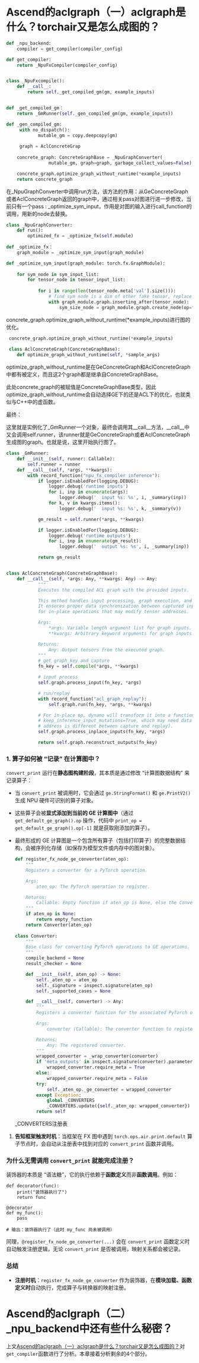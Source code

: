 # Ascend的aclgraph（一）aclgraph是什么？torchair又是怎么成图的？

```python
def _npu_backend:
    compiler = get_compiler(compiler_config)

def get_compiler:
    return _NpuFxCompiler(compiler_config)


class _NpuFxcompile():
    def __call__:
        return self._get_compiled_gm(gm, example_inputs)


def _get_compiled_gm：
	return _GmRunner(self._gen_compiled_gm(gm, example_inputs))

def _gen_compiled_gm:
     with no_dispatch():
            mutable_gm = copy.deepcopy(gm)
            
     graph = AclConcreteGrap
        
    concrete_graph: ConcreteGraphBase = _NpuGraphConverter(
                mutable_gm, graph=graph, garbage_collect_values=False).run(*example_inputs)

    concrete_graph.optimize_graph_without_runtime(*example_inputs)
    return concrete_graph
```

在_NpuGraphConverter中调用run方法，该方法的作用：从GeConcreteGraph或者AclConcreteGraph返回的graph中，通过相关pass对图进行进一步修改，当前只有一个pass : _optimize_sym_input，作用是对图的输入进行call_function的调用，用新的node去替换。



```python
class _NpuGraphConverter:
	def run():
        optimized_fx = _optimize_fx(self.module)
        
def _optimize_fx：
	graph_module = _optimize_sym_input(graph_module)

def _optimize_sym_input(graph_module: torch.fx.GraphModule):
   
    for sym_node in sym_input_list:
        for tensor_node in tensor_input_list:
       
            for i in range(len(tensor_node.meta['val'].size())):
                # find sym node is a dim of other fake tensor, replace it.
                with graph_module.graph.inserting_after(tensor_node):
                    sym_size_node = graph_module.graph.create_node(op="call_function", 					    					target=torch.ops.aten.sym_size, args=(tensor_node, i))

```





concrete_graph.optimize_graph_without_runtime(*example_inputs)进行图的优化。

```python
 concrete_graph.optimize_graph_without_runtime(*example_inputs)
    
 class AclConcreteGraph(ConcreteGraphBase):
    def optimize_graph_without_runtime(self, *sample_args)
```

optimize_graph_without_runtime是在GeConcreteGraph和AclConcreteGraph中都有被定义，而且这2个graph都是继承自ConcreteGraphBase。

此处concrete_graph的被赋值是ConcreteGraphBase类型，因此optimize_graph_without_runtime会自动选择GE下的还是ACL下的优化，也就类似与C++中的虚函数。



最终：

这里就是实例化了_GmRunner一个对象，最终会调用其__call__方法，__call__中又会调用self.runner，该runner就是GeConcreteGraph或者AclConcreteGraph生成图的graph。也就是说，这里开始执行图了。



```python
class _GmRunner:
    def __init__(self, runner: Callable):
        self.runner = runner
    def __call__(self, *args, **kwargs):
        with record_function("npu_fx_compiler inference"):
            if logger.isEnabledFor(logging.DEBUG):
                logger.debug('runtime inputs')
                for i, inp in enumerate(args):
                    logger.debug('  input %s: %s', i, _summary(inp))
                for k, v in kwargs.items():
                    logger.debug('  input %s: %s', k, _summary(v))

            gm_result = self.runner(*args, **kwargs)

            if logger.isEnabledFor(logging.DEBUG):
                logger.debug('runtime outputs')
                for i, inp in enumerate(gm_result):
                    logger.debug('  output %s: %s', i, _summary(inp))

            return gm_result
```
```python

class AclConcreteGraph(ConcreteGraphBase):
    def __call__(self, *args: Any, **kwargs: Any) -> Any:
            """
            Executes the compiled ACL graph with the provided inputs.

            This method handles input processing, graph execution, and output retrieval.
            It ensures proper data synchronization between captured inputs and user-provided inputs
            for in-place operations that may modify tensor addresses.

            Args:
                *args: Variable length argument list for graph inputs.
                **kwargs: Arbitrary keyword arguments for graph inputs.

            Returns:
                Any: Output tensors from the executed graph.
            """        
            # get graph_key and capture
            fn_key = self.compile(*args, **kwargs)

            # input process
            self.graph.process_input(fn_key, *args)

            # run/replay
            with record_function("acl_graph_replay"):
                self.graph.run(fn_key, *args, **kwargs)

            # For in-place op, dynamo will transform it into a functionalized call and add copy_ node when setting
            # keep_inference_input_mutations=True, which may need data copy from capture input to user input (when tensor
            # address is different between capture and replay).
            self.graph.process_inplace_inputs(fn_key, *args)

            return self.graph.reconstruct_outputs(fn_key)
```





### 1. 算子如何被 “记录” 在计算图中？

`convert_print` 运行在**静态图构建阶段**，其本质是通过修改 “计算图数据结构” 来记录算子：



- 当 `convert_print` 被调用时，它会通过 `ge.StringFormat()` 和 `ge.PrintV2()` 生成 NPU 硬件可识别的算子对象。

- 这些算子会被**显式添加到当前的 GE 计算图中**（通过 `get_default_ge_graph().op` 操作，代码中 `print_op = get_default_ge_graph().op[-1]` 就是获取刚添加的算子）。

- 最终形成的 GE 计算图是一个包含所有算子（包括打印算子）的完整数据结构，会被序列化存储（如保存为模型文件或内存中的图对象）。

  ```python
  def register_fx_node_ge_converter(aten_op):
      """
      Registers a converter for a PyTorch operation.
  
      Args:
          aten_op: The PyTorch operation to register.
  
      Returns:
          Callable: Empty function if aten_op is None, else the Converter instance.
      """    
      if aten_op is None:
          return empty_function
      return Converter(aten_op)
      
  class Converter:
      """
      Base class for converting PyTorch operations to GE operations.
      """    
      compile_backend = None
      result_checker = None
  
      def __init__(self, aten_op) -> None:
          self._aten_op = aten_op
          self._signature = inspect.signature(aten_op)
          self._supported_cases = None
  
      def __call__(self, converter) -> Any:
          """
          Registers a converter function for the associated PyTorch operation.
  
          Args:
              converter (Callable): The converter function to register.
  
          Returns:
              Any: The registered converter.
          """        
          wrapped_converter = _wrap_converter(converter)
          if 'meta_outputs' in inspect.signature(converter).parameters:
              wrapped_converter.require_meta = True
          else:
              wrapped_converter.require_meta = False
          try:
              self._aten_op._ge_converter = wrapped_converter
          except Exception:
              global _CONVERTERS
              _CONVERTERS.update({self._aten_op: wrapped_converter})
          return self
  ```

  _CONVERTERS注册表

1. **告知框架触发时机**：当框架在 FX 图中遇到 `torch.ops.air.print.default` 算子节点时，会自动从注册表中找到对应的 `convert_print` 函数并调用。



### 为什么无需调用 `convert_print` 就能完成注册？

装饰器的本质是 “语法糖”，它的执行依赖于**函数定义**而非**函数调用**。例如：

```
def decorator(func):
    print("装饰器执行了")
    return func

@decorator
def my_func():
    pass

# 输出：装饰器执行了（此时 my_func 尚未被调用）
```

同理，`@register_fx_node_ge_converter(...)` 会在 `convert_print` 函数定义时自动触发注册逻辑，无论 `convert_print` 是否被调用，映射关系都会被记录。

### 总结

- **注册时机**：`register_fx_node_ge_converter` 作为装饰器，在**模块加载、函数定义时**自动执行，完成算子与转换器的映射注册。







# Ascend的aclgraph（二）_npu_backend中还有些什么秘密？

上文[Ascend的aclgraph（一）aclgraph是什么？torchair又是怎么成图的？](https://blog.csdn.net/xyz3120/article/details/147814982?sharetype=blogdetail&sharerId=147814982&sharerefer=PC&sharesource=xyz3120&spm=1011.2480.3001.8118)对`get_compiler`函数进行了分析。本章接着分析剩余的4个部分。